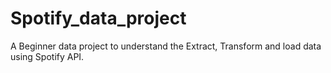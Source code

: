 # Spotify_data_project
A Beginner data project to understand the Extract, Transform and load data using Spotify API.
